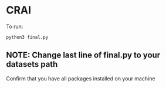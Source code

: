 # CRAI
To run:
```
python3 final.py
```
## NOTE: Change last line of final.py to your datasets path

Confirm that you have all packages installed on your machine

